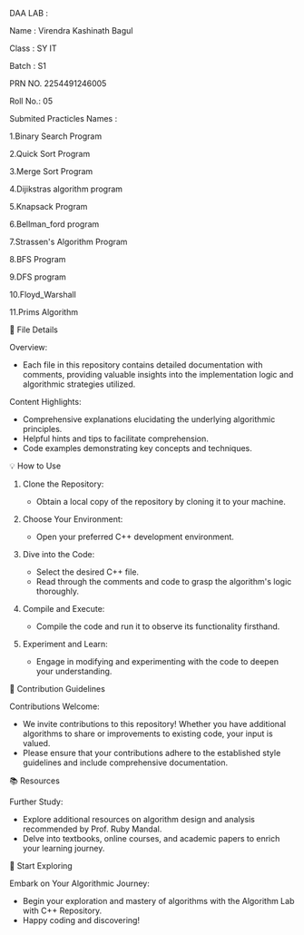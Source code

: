   DAA LAB :

  
  Name : Virendra Kashinath Bagul
  
  Class : SY IT
  
  Batch : S1

  PRN NO. 2254491246005
  
  Roll No.: 05


Submited Practicles Names :


  1.Binary Search Program
  
  2.Quick Sort Program
  
  3.Merge Sort Program
  
  4.Dijikstras algorithm program
  
  5.Knapsack Program
  
  6.Bellman_ford program
  
  7.Strassen's Algorithm Program
  
  8.BFS Program
  
  9.DFS program

  10.Floyd_Warshall

  11.Prims Algorithm


📘 File Details

Overview:
- Each file in this repository contains detailed documentation with comments, providing valuable insights into the implementation logic and algorithmic strategies utilized.

Content Highlights:
- Comprehensive explanations elucidating the underlying algorithmic principles.
- Helpful hints and tips to facilitate comprehension.
- Code examples demonstrating key concepts and techniques.

💡 How to Use

1. Clone the Repository:
   - Obtain a local copy of the repository by cloning it to your machine.

2. Choose Your Environment:
   - Open your preferred C++ development environment.

3. Dive into the Code:
   - Select the desired C++ file.
   - Read through the comments and code to grasp the algorithm's logic thoroughly.

4. Compile and Execute:
   - Compile the code and run it to observe its functionality firsthand.

5. Experiment and Learn:
   - Engage in modifying and experimenting with the code to deepen your understanding.

🤝 Contribution Guidelines

Contributions Welcome:
- We invite contributions to this repository! Whether you have additional algorithms to share or improvements to existing code, your input is valued.
- Please ensure that your contributions adhere to the established style guidelines and include comprehensive documentation.

📚 Resources

Further Study:
- Explore additional resources on algorithm design and analysis recommended by Prof. Ruby Mandal.
- Delve into textbooks, online courses, and academic papers to enrich your learning journey.

🚀 Start Exploring

Embark on Your Algorithmic Journey:
- Begin your exploration and mastery of algorithms with the Algorithm Lab with C++ Repository.
- Happy coding and discovering!
